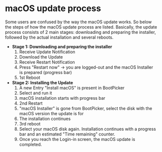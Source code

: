 # macOS update process
Some users are confused by the way the macOS update works. So below the steps of how the macOS update process are listed. Basically, the update process consists of 2 main stages: downloading and preparing the installer, followed by the actual installation and several reboots.

- **Stage 1: Downloading and preparing the installer**
	1. Receive Update Notification
	2. Download the Update
	3. Receive Restart Notification
	4. Press "Restart now" &rarr; you are logged-out and the macOS Installer is prepared (progress bar)
	5. 1st Reboot
- **Stage 2: Installing the Update**
	1. A new Entry "Install macOS" is present in BootPicker
	2. Select and run it
	3. macOS installation starts with progress bar
	5. 2nd Restart
	6. "macOS Installer" is gone from BootPicker, select the disk with the macOS version the update is for
	7. The installation continues
	8. 3rd reboot
	9. Select your macOS disk again. Installation continues with a progress bar and an estimated "Time remaining" counter.
	10. Once you reach the Login-in screen, the macOS update is completed.
